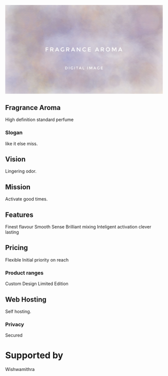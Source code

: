 ![read perfume.ml](fragrance.jpeg)

## Fragrance Aroma
High definition standard perfume

### Slogan
like it else miss.

## Vision
Lingering odor.

## Mission
Activate good times.

## Features
Finest flavour 
Smooth Sense 
Brilliant mixing 
Inteligent activation 
clever lasting

## Pricing
Flexible 
Initial priority on reach

### Product ranges
Custom 
Design 
Limited Edition

## Web Hosting
Self hosting.

### Privacy
Secured

# Supported by
Wishwamithra
